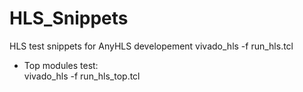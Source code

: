# HLS_Snippets
HLS test snippets for AnyHLS developement
vivado_hls -f run_hls.tcl

- Top modules test:  
vivado_hls -f run_hls_top.tcl
